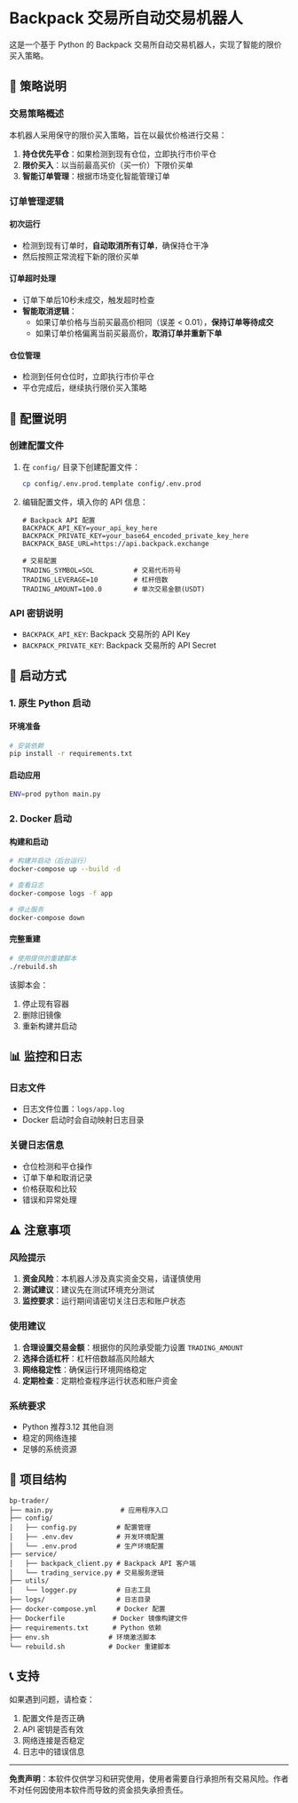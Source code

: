 # Backpack 交易所自动交易机器人

这是一个基于 Python 的 Backpack 交易所自动交易机器人，实现了智能的限价买入策略。

## 🎯 策略说明

### 交易策略概述
本机器人采用保守的限价买入策略，旨在以最优价格进行交易：

1. **持仓优先平仓**：如果检测到现有仓位，立即执行市价平仓
2. **限价买入**：以当前最高买价（买一价）下限价买单
3. **智能订单管理**：根据市场变化智能管理订单

### 订单管理逻辑

#### 初次运行
- 检测到现有订单时，**自动取消所有订单**，确保持仓干净
- 然后按照正常流程下新的限价买单

#### 订单超时处理
- 订单下单后10秒未成交，触发超时检查
- **智能取消逻辑**：
  - 如果订单价格与当前买最高价相同（误差 < 0.01），**保持订单等待成交**
  - 如果订单价格偏离当前买最高价，**取消订单并重新下单**

#### 仓位管理
- 检测到任何仓位时，立即执行市价平仓
- 平仓完成后，继续执行限价买入策略

## 🔧 配置说明

### 创建配置文件
1. 在 `config/` 目录下创建配置文件：
   ```bash
   cp config/.env.prod.template config/.env.prod
   ```

2. 编辑配置文件，填入你的 API 信息：
   ```env
   # Backpack API 配置
   BACKPACK_API_KEY=your_api_key_here
   BACKPACK_PRIVATE_KEY=your_base64_encoded_private_key_here
   BACKPACK_BASE_URL=https://api.backpack.exchange
   
   # 交易配置
   TRADING_SYMBOL=SOL          # 交易代币符号
   TRADING_LEVERAGE=10         # 杠杆倍数
   TRADING_AMOUNT=100.0        # 单次交易金额(USDT)
   ```

### API 密钥说明
- `BACKPACK_API_KEY`: Backpack 交易所的 API Key
- `BACKPACK_PRIVATE_KEY`: Backpack 交易所的 API Secret

## 🚀 启动方式

### 1. 原生 Python 启动

#### 环境准备
```bash
# 安装依赖
pip install -r requirements.txt
```

#### 启动应用
```bash
ENV=prod python main.py
```

### 2. Docker 启动

#### 构建和启动
```bash
# 构建并启动（后台运行）
docker-compose up --build -d

# 查看日志
docker-compose logs -f app

# 停止服务
docker-compose down
```

#### 完整重建
```bash
# 使用提供的重建脚本
./rebuild.sh
```

该脚本会：
1. 停止现有容器
2. 删除旧镜像
3. 重新构建并启动

## 📊 监控和日志

### 日志文件
- 日志文件位置：`logs/app.log`
- Docker 启动时会自动映射日志目录

### 关键日志信息
- 仓位检测和平仓操作
- 订单下单和取消记录
- 价格获取和比较
- 错误和异常处理

## ⚠️ 注意事项

### 风险提示
1. **资金风险**：本机器人涉及真实资金交易，请谨慎使用
2. **测试建议**：建议先在测试环境充分测试
3. **监控要求**：运行期间请密切关注日志和账户状态

### 使用建议
1. **合理设置交易金额**：根据你的风险承受能力设置 `TRADING_AMOUNT`
2. **选择合适杠杆**：杠杆倍数越高风险越大
3. **网络稳定性**：确保运行环境网络稳定
4. **定期检查**：定期检查程序运行状态和账户资金

### 系统要求
- Python 推荐3.12 其他自测
- 稳定的网络连接
- 足够的系统资源

## 📁 项目结构

```
bp-trader/
├── main.py                 # 应用程序入口
├── config/
│   ├── config.py          # 配置管理
│   ├── .env.dev           # 开发环境配置
│   └── .env.prod          # 生产环境配置
├── service/
│   ├── backpack_client.py # Backpack API 客户端
│   └── trading_service.py # 交易服务逻辑
├── utils/
│   └── logger.py          # 日志工具
├── logs/                  # 日志目录
├── docker-compose.yml     # Docker 配置
├── Dockerfile            # Docker 镜像构建文件
├── requirements.txt      # Python 依赖
├── env.sh               # 环境激活脚本
└── rebuild.sh           # Docker 重建脚本
```

## 📞 支持

如果遇到问题，请检查：
1. 配置文件是否正确
2. API 密钥是否有效
3. 网络连接是否稳定
4. 日志中的错误信息

---

**免责声明**：本软件仅供学习和研究使用，使用者需要自行承担所有交易风险。作者不对任何因使用本软件而导致的资金损失承担责任。

